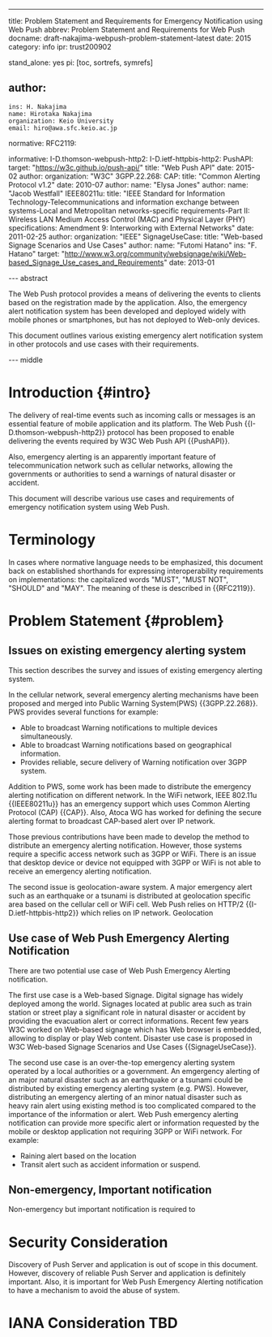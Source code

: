 ---
title: Problem Statement and Requirements for Emergency Notification using Web Push
abbrev: Problem Statement and Requirements for Web Push
docname: draft-nakajima-webpush-problem-statement-latest
date: 2015
category: info
ipr: trust200902

stand_alone: yes
pi: [toc, sortrefs, symrefs]

author:
 -
    ins: H. Nakajima
    name: Hirotaka Nakajima
    organization: Keio University
    email: hiro@awa.sfc.keio.ac.jp

normative:
  RFC2119:

informative:
  I-D.thomson-webpush-http2:
  I-D.ietf-httpbis-http2:
  PushAPI:
    target: "https://w3c.github.io/push-api/"
    title: "Web Push API"
    date: 2015-02
    author:
      organization: "W3C"
  3GPP.22.268:
  CAP:
    title: "Common Alerting Protocol v1.2"
    date: 2010-07
    author:
      name: "Elysa Jones"
    author:
      name: "Jacob Westfall"
  IEEE80211u:
    title: "IEEE Standard for Information Technology-Telecommunications and information exchange between systems-Local and Metropolitan networks-specific requirements-Part II: Wireless LAN Medium Access Control (MAC) and Physical Layer (PHY) specifications: Amendment 9: Interworking with External Networks"
    date: 2011-02-25
    author:
      organization: "IEEE"
  SignageUseCase:
    title: "Web-based Signage Scenarios and Use Cases"
    author: 
      name: "Futomi Hatano"
      ins: "F. Hatano"
    target: "http://www.w3.org/community/websignage/wiki/Web-based_Signage_Use_cases_and_Requirements"
    date: 2013-01


--- abstract

The Web Push protocol provides a means of delivering the events to clients based
on the registration made by the application. Also, the emergency alert
notification system has been developed and deployed widely with mobile phones or
smartphones, but has not deployed to Web-only devices.

This document outlines various existing emergency alert notification system in
other protocols and use cases with their requirements.

--- middle

# Introduction {#intro}

The delivery of real-time events such as incoming calls or messages is an
essential feature of mobile application and its platform.  The Web Push
{{I-D.thomson-webpush-http2}} protocol has been proposed to enable delivering
the events required by W3C Web Push API {{PushAPI}}.

Also, emergency alerting is an apparently important feature of telecommunication
network such as cellular networks, allowing the governments or authorities to
send a warnings of natural disaster or accident. 

This document will describe various use cases and requirements of emergency
notification system using Web Push.

# Terminology

In cases where normative language needs to be emphasized, this document back on
established shorthands for expressing interoperability requirements on
implementations: the capitalized words "MUST", "MUST NOT", "SHOULD" and "MAY".
The meaning of these is described in {{RFC2119}}.

# Problem Statement {#problem}

## Issues on existing emergency alerting system

This section describes the survey and issues of existing emergency alerting
system.

In the cellular network, several emergency alerting mechanisms have been
proposed and merged into Public Warning System(PWS) {{3GPP.22.268}}. PWS
provides several functions for example:

- Able to broadcast Warning notifications to multiple devices simultaneously.
- Able to broadcast Warning notifications based on geographical information.
- Provides reliable, secure delivery of Warning notification over 3GPP system.

Addition to PWS, some work has been made to distribute the emergency alerting
notification on different network. In the WiFi network, IEEE 802.11u
{{IEEE80211u}} has an emergency support which uses Common Alerting Protocol
(CAP) {{CAP}}. Also, Atoca WG has worked for defining the secure alerting format
to broadcast CAP-based alert over IP network.

Those previous contributions have been made to develop the method to distribute
an emergency alerting notification.  However, those systems require a specific
access network such as 3GPP or WiFi. There is an issue that desktop device or
device not equipped with 3GPP or WiFi is not able to receive an emergency
alerting notification.

The second issue is geolocation-aware system.  A major emergency alert such as
an earthquake or a tsunami is distributed at geolocation specific area based on
the cellular cell or WiFi cell.  Web Push relies on HTTP/2
{{I-D.ietf-httpbis-http2}} which relies on IP network.  Geolocation 

## Use case of Web Push Emergency Alerting Notification

There are two potential use case of Web Push Emergency Alerting notification. 

The first use case is a Web-based Signage. Digital signage has widely deployed
among the world. Signages located at public area such as train station or street
play a significant role in natural disaster or accident by providing the
evacuation alert or correct informations. Recent few years W3C worked on
Web-based signage which has Web browser is embedded, allowing to display or play
Web content. Disaster use case is proposed in W3C Web-based Signage Scenarios
and Use Cases {{SignageUseCase}}. 

The second use case is an over-the-top emergency alerting system operated by a
local authorities or a government.  An emgergency alerting of an major natural
disaster such as an earthquake or a tsunami could be distributed by existing
emergency alerting system (e.g. PWS).  However, distributing an emergency
alerting of an minor natual disaster such as heavy rain alert using existing
method is too complicated compared to the importance of the information or
alert. Web Push emergency alerting notification can provide more specific alert
or information requested by the mobile or desktop application not requiring 3GPP
or WiFi network. For example:

- Raining alert based on the location
- Transit alert such as accident information or suspend.

## Non-emergency, Important notification

Non-emergency but important notification is required to 

# Security Consideration
Discovery of Push Server and application is out of scope in this document.
However, discovery of reliable Push Server and application is definitely
important. Also, it is important for Web Push Emergency Alerting notification to
have a mechanism to avoid the abuse of system.

# IANA Consideration TBD

